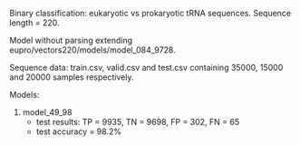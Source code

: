 Binary classification: eukaryotic vs prokaryotic tRNA sequences. Sequence length = 220.

Model without parsing extending eupro/vectors220/models/model_084_9728.

Sequence data: train.csv, valid.csv and test.csv containing 35000, 15000 and 20000 samples respectively.

Models:
  
1. model_49_98
   * test results: TP = 9935, TN = 9698, FP = 302, FN = 65 
   * test accuracy = 98.2%
